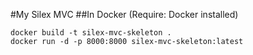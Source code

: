 #My Silex MVC
##In Docker (Require: Docker installed)
```docker
docker build -t silex-mvc-skeleton .
docker run -d -p 8000:8000 silex-mvc-skeleton:latest
```

